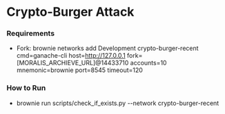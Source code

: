 # Crypto-Burger Attack

### Requirements

- Fork: brownie networks add Development crypto-burger-recent cmd=ganache-cli host=http://127.0.0.1 fork=[MORALIS_ARCHIEVE_URL]@14433710 accounts=10 mnemonic=brownie port=8545 timeout=120

### How to Run


- brownie run scripts/check_if_exists.py --network crypto-burger-recent

